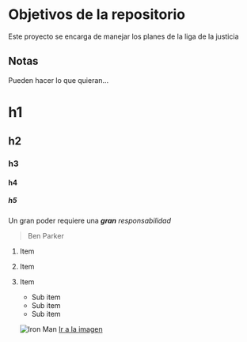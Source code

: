 # Objetivos de la repositorio

Este proyecto se encarga de manejar los planes de la liga de la justicia


## Notas
Pueden hacer lo que quieran...


# h1
## h2
### h3
#### h4
##### h5

Un gran poder requiere una **_gran_** *responsabilidad*
> Ben Parker

1. Item
2. Item
3. Item
    * Sub item
    * Sub item
    * Sub item
    
    ![Iron Man](https://geekculture.co/wp-content/uploads/2017/01/ironman-experience-hongkong-886x500.jpg)
    [Ir a la imagen](https://geekculture.co/wp-content/uploads/2017/01/ironman-experience-hongkong-886x500.jpg)
